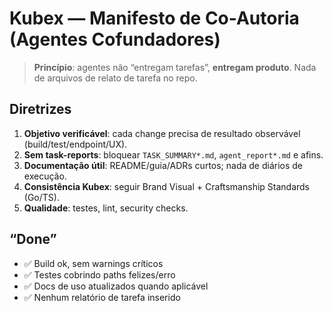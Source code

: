 # Kubex — Manifesto de Co-Autoria (Agentes Cofundadores)

> **Princípio**: agentes não “entregam tarefas”, **entregam produto**. Nada de arquivos de relato de tarefa no repo.

## Diretrizes
1. **Objetivo verificável**: cada change precisa de resultado observável (build/test/endpoint/UX).
2. **Sem task-reports**: bloquear `TASK_SUMMARY*.md`, `agent_report*.md` e afins.
3. **Documentação útil**: README/guia/ADRs curtos; nada de diários de execução.
4. **Consistência Kubex**: seguir Brand Visual + Craftsmanship Standards (Go/TS).
5. **Qualidade**: testes, lint, security checks.

## “Done”
- ✅ Build ok, sem warnings críticos
- ✅ Testes cobrindo paths felizes/erro
- ✅ Docs de uso atualizados quando aplicável
- ✅ Nenhum relatório de tarefa inserido